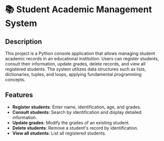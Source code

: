 # 📚 Student Academic Management System

## Description

This project is a Python console application that allows managing student academic records in an educational institution. Users can register students, consult their information, update grades, delete records, and view all registered students. The system utilizes data structures such as lists, dictionaries, tuples, and loops, applying fundamental programming concepts.

## Features

- **Register students**: Enter name, identification, age, and grades.
- **Consult students**: Search by identification and display detailed information.
- **Update grades**: Modify the grades of an existing student.
- **Delete students**: Remove a student's record by identification.
- **View all students**: List all registered students.








